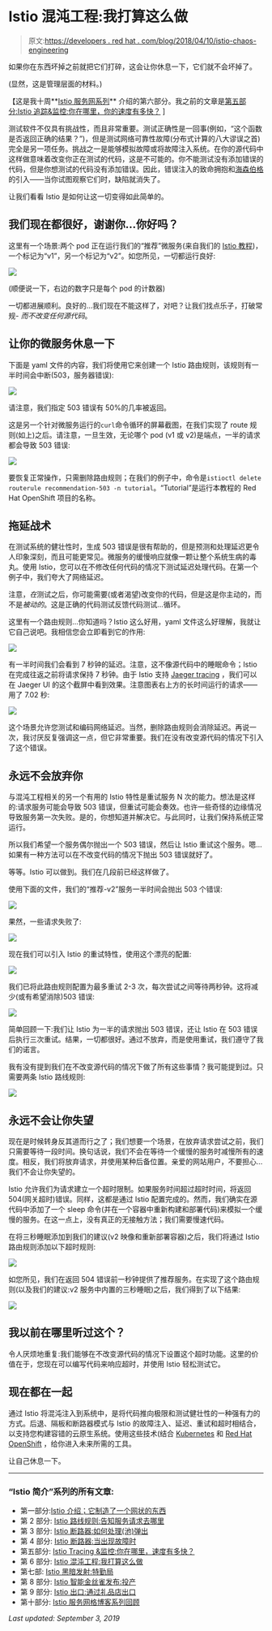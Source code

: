 # Istio 混沌工程:我打算这么做

> 原文:[https://developers . red hat . com/blog/2018/04/10/istio-chaos-engineering](https://developers.redhat.com/blog/2018/04/10/istio-chaos-engineering)

如果你在东西坏掉之前就把它们打碎，这会让你休息一下，它们就不会坏掉了。

(显然，这是管理层面的材料。)

【这是我十周**[Istio 服务网系列](https://developers.redhat.com/topics/service-mesh/)** 介绍的第六部分。我之前的文章是[第五部分:Istio 追踪&监控:你在哪里，你的速度有多快？](https://developers.redhat.com/blog/2018/04/03/istio-tracing-monitoring/) ]

测试软件不仅具有挑战性，而且非常重要。测试正确性是一回事(例如，“这个函数是否返回正确的结果？”)，但是测试网络可靠性故障(分布式计算的八大谬误之首)完全是另一项任务。挑战之一是能够模拟故障或将故障注入系统。在你的源代码中这样做意味着改变你正在测试的代码，这是不可能的。你不能测试没有添加错误的代码，但是你想测试的代码没有添加错误。因此，错误注入的致命拥抱和[海森伯格](https://en.wikipedia.org/wiki/Heisenbug)的引入——当你试图观察它们时，缺陷就消失了。

让我们看看 Istio 是如何让这一切变得如此简单的。

## 我们现在都很好，谢谢你...你好吗？

这里有一个场景:两个 pod 正在运行我们的“推荐”微服务(来自我们的 [Istio 教程](http://bit.ly/istio-tutorial))，一个标记为“v1”，另一个标记为“v2”。如您所见，一切都运行良好:

![](../Images/8191635ec1678d3de5c49197dfc06c46.png)

(顺便说一下，右边的数字只是每个 pod 的计数器)

一切都进展顺利。良好的...我们现在不能这样了，对吧？让我们找点乐子，打破常规- *而不改变任何源代码*。

## 让你的微服务休息一下

下面是 yaml 文件的内容，我们将使用它来创建一个 Istio 路由规则，该规则有一半时间会中断(503，服务器错误):

![](../Images/687b74c2a92fe76a119d8c6c49459d58.png)

请注意，我们指定 503 错误有 50%的几率被返回。

这是另一个针对微服务运行的`curl`命令循环的屏幕截图，在我们实现了 route 规则(如上)之后。请注意，一旦生效，无论哪个 pod (v1 或 v2)是端点，一半的请求都会导致 503 错误:

![](../Images/f16db3ca322455e2f94addb3b838f71b.png)

要恢复正常操作，只需删除路由规则；在我们的例子中，命令是`istioctl delete routerule recommendation-503 -n tutorial`。“Tutorial”是运行本教程的 Red Hat OpenShift 项目的名称。

## 拖延战术

在测试系统的健壮性时，生成 503 错误是很有帮助的，但是预测和处理延迟更令人印象深刻，而且可能更常见。微服务的缓慢响应就像一颗让整个系统生病的毒丸。使用 Istio，您可以在不修改任何代码的情况下测试延迟处理代码。在第一个例子中，我们夸大了网络延迟。

注意，*在*测试之后，你可能需要(或者渴望)改变你的代码，但是这是你主动的，而不是*被动的*。这是正确的代码测试反馈代码测试...循环。

这里有一个路由规则...你知道吗？Istio 这么好用，yaml 文件这么好理解，我就让它自己说吧。我相信您会立即看到它的作用:

![](../Images/300fd9fa2a8d18dbfa8c4e77e3f90264.png)

有一半时间我们会看到 7 秒钟的延迟。注意，这不像源代码中的睡眠命令；Istio 在完成往返之前将请求保持 7 秒钟。由于 Istio 支持 [Jaeger tracing](https://developers.redhat.com/blog/2018/04/03/istio-tracing-monitoring/) ，我们可以在 Jaeger UI 的这个截屏中看到效果。注意图表右上方的长时间运行的请求——用了 7.02 秒:

![](../Images/2ff1625b75254e268b999fd2504128fe.png)

这个场景允许您测试和编码网络延迟。当然，删除路由规则会消除延迟。再说一次，我讨厌反复强调这一点，但它非常重要。我们在没有改变源代码的情况下引入了这个错误。

## 永远不会放弃你

与混沌工程相关的另一个有用的 Istio 特性是重试服务 N 次的能力。想法是这样的:请求服务可能会导致 503 错误，但重试可能会奏效。也许一些奇怪的边缘情况导致服务第一次失败。是的，你想知道并解决它。与此同时，让我们保持系统正常运行。

所以我们希望一个服务偶尔抛出一个 503 错误，然后让 Istio 重试这个服务。嗯...如果有一种方法可以在不改变代码的情况下抛出 503 错误就好了。

等等。Istio 可以做到。我们在几段前已经这样做了。

使用下面的文件，我们的“推荐-v2”服务一半时间会抛出 503 个错误:

![](../Images/3f3a5ce6ec6e1702f9757039f80c8e9d.png)

果然，一些请求失败了:

![](../Images/aa0de7c3b84ee297f10ec4b281357744.png)

现在我们可以引入 Istio 的重试特性，使用这个漂亮的配置:

![](../Images/809f0b03da314a93a7509ad6a0a63b4d.png)

我们已将此路由规则配置为最多重试 2-3 次，每次尝试之间等待两秒钟。这将减少(或有希望消除)503 错误:

![](../Images/851fd63cae9fc4acfed0501cb611bf72.png)

简单回顾一下:我们让 Istio 为一半的请求抛出 503 错误，还让 Istio 在 503 错误后执行三次重试。结果，一切都很好。通过不放弃，而是使用重试，我们遵守了我们的诺言。

我有没有提到我们在不改变源代码的情况下做了所有这些事情？我可能提到过。只需要两条 Istio 路线规则:

![](../Images/d2c9d47ec0cece2f97ee231eef135b96.png)

## 永远不会让你失望

现在是时候转身反其道而行之了；我们想要一个场景，在放弃请求尝试之前，我们只需要等待一段时间。换句话说，我们不会在等待一个缓慢的服务时减慢所有的速度。相反，我们将放弃请求，并使用某种后备位置。亲爱的网站用户，不要担心...我们不会让你失望的。

Istio 允许我们为请求建立一个超时限制。如果服务时间超过超时时间，将返回 504(网关超时)错误。同样，这都是通过 Istio 配置完成的。然而，我们确实在源代码中添加了一个 sleep 命令(并在一个容器中重新构建和部署代码)来模拟一个缓慢的服务。在这一点上，没有真正的无接触方法；我们需要慢速代码。

在将三秒睡眠添加到我们的建议(v2 映像和重新部署容器)之后，我们将通过 Istio 路由规则添加以下超时规则:

![](../Images/50b1021d1f2e3615a15960f33b44df55.png)

如您所见，我们在返回 504 错误前一秒钟提供了推荐服务。在实现了这个路由规则(以及我们的建议:v2 服务中内置的三秒睡眠)之后，我们得到了以下结果:

![](../Images/eb811a59488a7a07087480d691d9094e.png)

## 我以前在哪里听过这个？

令人厌烦地重复:我们能够在不改变源代码的情况下设置这个超时功能。这里的价值在于，您现在可以编写代码来响应超时，并使用 Istio 轻松测试它。

## 现在都在一起

通过 Istio 将混沌注入到系统中，是将代码推向极限和测试健壮性的一种强有力的方式。后退、隔板和断路器模式与 Istio 的故障注入、延迟、重试和超时相结合，以支持您构建容错的云原生系统。使用这些技术(结合 [Kubernetes](https://developers.redhat.com/topics/kubernetes/) 和 [Red Hat OpenShift](https://developers.redhat.com/products/openshift/overview/) ，给你进入未来所需的工具。

让自己休息一下。

* * *

### “Istio 简介”系列的所有文章:

*   第一部分:[Istio 介绍；它制造了一个网状的东西](https://developers.redhat.com/topics/service-mesh/)
*   第 2 部分: [Istio 路线规则:告知服务请求去哪里](https://developers.redhat.com/blog/2018/03/13/istio-route-rules-service-requests/)
*   第 3 部分: [Istio 断路器:如何处理(池)弹出](https://developers.redhat.com/blog/2018/03/20/istio-circuit-breaker-pool-ejection/)
*   第 4 部分: [Istio 断路器:当出现故障时](https://developers.redhat.com/blog/2018/03/27/istio-circuit-breaker-when-failure-is-an-option/)
*   第五部分: [Istio Tracing &监控:你在哪里，速度有多快？](https://developers.redhat.com/blog/2018/04/03/istio-tracing-monitoring/)
*   第 6 部分: [Istio 混沌工程:我打算这么做](https://developers.redhat.com/blog/2018/04/10/istio-chaos-engineering/)
*   第七部: [Istio 黑暗发射:特勤局](https://developers.redhat.com/blog/2018/04/17/istio-dark-launch-secret-services/)
*   第 8 部分: [Istio 智能金丝雀发布:投产](https://developers.redhat.com/blog/2018/04/24/istio-smart-canary-launch/)
*   第 9 部分: [Istio 出口:通过礼品店出口](https://developers.redhat.com/blog/2018/05/01/istio-egress-exit-through-the-gift-shop/)
*   第十部分: [Istio 服务网格博客系列回顾](https://developers.redhat.com/blog/2018/05/07/istio-service-mesh-blog-series-recap/)

*Last updated: September 3, 2019*